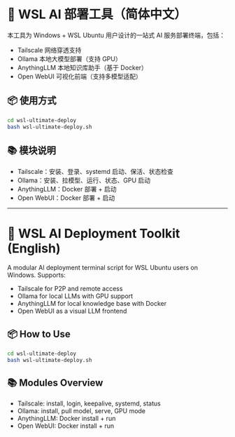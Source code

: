# 🧠 WSL AI 部署工具（简体中文）

本工具为 Windows + WSL Ubuntu 用户设计的一站式 AI 服务部署终端，包括：
- Tailscale 网络穿透支持
- Ollama 本地大模型部署（支持 GPU）
- AnythingLLM 本地知识库助手（基于 Docker）
- Open WebUI 可视化前端（支持多模型适配）

## 📦 使用方式

```bash
cd wsl-ultimate-deploy
bash wsl-ultimate-deploy.sh
```

## 📚 模块说明
- Tailscale：安装、登录、systemd 启动、保活、状态检查
- Ollama：安装、拉模型、运行、状态、GPU 启动
- AnythingLLM：Docker 部署 + 启动
- Open WebUI：Docker 部署 + 启动

---
# 🧠 WSL AI Deployment Toolkit (English)

A modular AI deployment terminal script for WSL Ubuntu users on Windows. Supports:

- Tailscale for P2P and remote access
- Ollama for local LLMs with GPU support
- AnythingLLM for local knowledge base with Docker
- Open WebUI as a visual LLM frontend

## 📦 How to Use

```bash
cd wsl-ultimate-deploy
bash wsl-ultimate-deploy.sh
```

## 📚 Modules Overview
- Tailscale: install, login, keepalive, systemd, status
- Ollama: install, pull model, serve, GPU mode
- AnythingLLM: Docker install + run
- Open WebUI: Docker install + run

